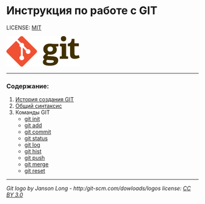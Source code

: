 # Инструкция по работе с GIT

LICENSE: [MIT](./license.md)

![git-logo](./image/logo.png)

---
### Содержание:
1. [История создания GIT](./history.md)
2. [Общий синтаксис](./sint.md)
3. Команды GIT
   + [git init](./init.md)
   + [git add](./add.md)
   + [git commit](./commit.md)
   + [git status](./status.md)
   + [git log](./log.md)
   + [git hist](./hist.md)
   + [git push](./push.md)
   + [git merge](./merge.md)
   + [git reset](./reset.md)
___
_Git logo by Janson Long - http:/git-scm.com/dowloads/logos
license: [CC BY 3.0](https://creatlivecommons.org/license/by/3.0/)_